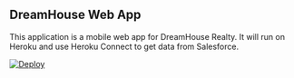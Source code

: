 DreamHouse Web App
------------------

This application is a mobile web app for DreamHouse Realty. It will run on Heroku and use Heroku Connect to get data from Salesforce.

<a href="https://heroku.com/deploy?template=https://github.com/hammad-tfg/intro-to-heroku">
  <img src="https://www.herokucdn.com/deploy/button.svg" alt="Deploy">
</a>
